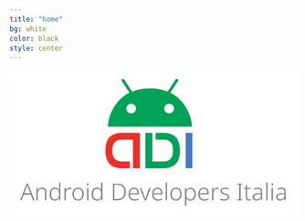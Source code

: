 ```yaml
---
title: "home"
bg: white
color: black
style: center
---
```


<img src="img/adilogo.png" alt="Android Developers Italia" />